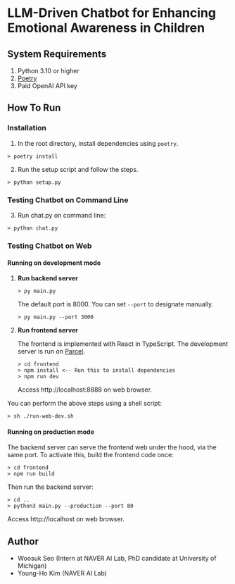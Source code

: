 # LLM-Driven Chatbot for Enhancing Emotional Awareness in Children


## System Requirements
1. Python 3.10 or higher
2. [Poetry](https://python-poetry.org/docs/)
3. Paid OpenAI API key

## How To Run
### Installation
1. In the root directory, install dependencies using `poetry`.
```shell
> poetry install
```

2. Run the setup script and follow the steps.
```shell
> python setup.py
```

### Testing Chatbot on Command Line
3. Run chat.py on command line:
```shell
> python chat.py
```

### Testing Chatbot on Web

#### Running on development mode
1. **Run backend server**
    ```shell
    > py main.py
    ```
    The default port is 8000. You can set `--port` to designate manually.
    ```shell
    > py main.py --port 3000
    ```
2. **Run frontend server**
   
    The frontend is implemented with React in TypeScript. The development server is run on [Parcel](https://parceljs.org/).
    ```shell
    > cd frontend
    > npm install <-- Run this to install dependencies 
    > npm run dev
    ```
    Access http://localhost:8888 on web browser.

You can perform the above steps using a shell script:
```shell
> sh ./run-web-dev.sh
```


#### Running on production mode

The backend server can serve the frontend web under the hood, via the same port.
To activate this, build the frontend code once:

```shell
> cd frontend
> npm run build
```

Then run the backend server:
```shell
> cd ..
> python3 main.py --production --port 80
```
Access http://localhost on web browser.

## Author
* Woosuk Seo (Intern at NAVER AI Lab, PhD candidate at University of Michigan)
* Young-Ho Kim (NAVER AI Lab)